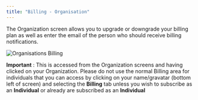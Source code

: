 ```yaml
---
title: "Billing - Organisation"
---
```



The Organization screen allows you to upgrade or downgrade your billing plan as well as enter the email of the person who should receive billing notifications.

<img alt="Organisations Billing" src="/img/docs/organisations_billing.png" class="simple"/>


**Important** : This is accessed from the Organization screens and having clicked on your Organization. Please do not use the normal Billing area for individuals that you can access by clicking on your name/gravatar (bottom left of screen) and selecting the **Billing** tab unless you wish to subscribe as an **Individual** or already are subscribed as an **Individual**

